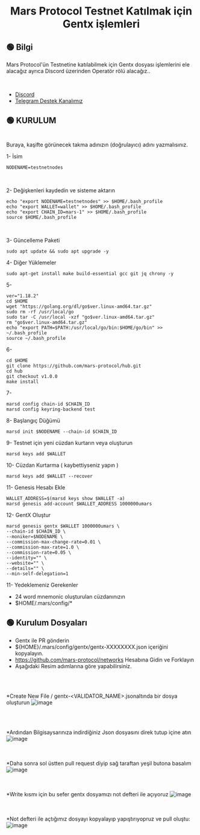 <h1 align="center"> Mars Protocol Testnet Katılmak için Gentx işlemleri 
</h1>


## 🟢 Bilgi

Mars Protocol'ün Testnetine katılabilmek için Gentx dosyası işlemlerini ele alacağız ayrıca Discord üzerinden Operatör rölü alacağız..

<br>

 * [Discord](https://discord.gg/marsprotocol)
 * [Telegram Destek Kanalımız](https://t.me/FortaDestek)



## 🟢 KURULUM
<br> 
Buraya, kaşifte görünecek takma adınızın (doğrulayıcı) adını yazmalısınız.  

1- İsim <br>
```shell
NODENAME=testnetnodes
```
<BR>

2- Değişkenleri kaydedin ve sisteme aktarın


```shell
echo "export NODENAME=testnetnodes" >> $HOME/.bash_profile
echo "export WALLET=wallet" >> $HOME/.bash_profile
echo "export CHAIN_ID=mars-1" >> $HOME/.bash_profile
source $HOME/.bash_profile
```

<BR>

3- Güncelleme Paketi

```shell
sudo apt update && sudo apt upgrade -y
```


4- Diğer Yüklemeler

```shell
sudo apt-get install make build-essential gcc git jq chrony -y

```

5- 

```shell
ver="1.18.2"
cd $HOME
wget "https://golang.org/dl/go$ver.linux-amd64.tar.gz"
sudo rm -rf /usr/local/go
sudo tar -C /usr/local -xzf "go$ver.linux-amd64.tar.gz"
rm "go$ver.linux-amd64.tar.gz"
echo "export PATH=$PATH:/usr/local/go/bin:$HOME/go/bin" >> ~/.bash_profile
source ~/.bash_profile

```

6- 

```shell
cd $HOME
git clone https://github.com/mars-protocol/hub.git
cd hub
git checkout v1.0.0
make install

```

7- 

```shell
marsd config chain-id $CHAIN_ID
marsd config keyring-backend test

```

8- Başlangıç Düğümü

```shell
marsd init $NODENAME --chain-id $CHAIN_ID

```

9- Testnet için yeni cüzdan kurtarın veya oluşturun

```shell
marsd keys add $WALLET

```

10- Cüzdan Kurtarma ( kaybettiyseniz yapın )

```shell
marsd keys add $WALLET --recover

```

11- Genesis Hesabı Ekle

```shell
WALLET_ADDRESS=$(marsd keys show $WALLET -a)
marsd genesis add-account $WALLET_ADDRESS 1000000umars

```

12- GentX Oluştur

```shell
marsd genesis gentx $WALLET 1000000umars \
--chain-id $CHAIN_ID \
--moniker=$NODENAME \
--commission-max-change-rate=0.01 \
--commission-max-rate=1.0 \
--commission-rate=0.05 \
--identity="" \
--website="" \
--details="" \
--min-self-delegation=1

```


11- Yedeklemeniz Gerekenler

* 24 word mnemonic oluşturulan cüzdanınızın
* $HOME/.mars/config/*



## 🟢 Kurulum Dosyaları <br>

* Gentx ile PR gönderin
* ${HOME}/.mars/config/gentx/gentx-XXXXXXXX.json içeriğini kopyalayın.
* https://github.com/mars-protocol/networks   Hesabına Gidin ve Forklayın
* Aşağıdaki Resim adımlarına göre yapabilirsiniz.

<br><br>

*Create New File /  gentx-<VALIDATOR_NAME>.jsonaltında bir dosya oluşturun
![image](https://user-images.githubusercontent.com/101635385/206646379-dca0bb55-6722-4e43-bbda-e7178431de5d.png)

<br><br>

*Ardından Bilgisaysarınıza indirdiğiniz Json dosyasını direk tutup içine atın
![image](https://user-images.githubusercontent.com/101635385/206646669-6a80cd39-cf20-4869-8e2f-1dce331d6a1f.png)

<br><br>
*Daha sonra sol üstten pull request diyip sağ taraftan yeşil butona basalım
![image](https://user-images.githubusercontent.com/101635385/206646874-eb75c9a4-193c-441c-96f1-10269bd902cf.png)

<br><br>
*Write kısmı için bu sefer gentx dosyamızı not defteri ile açıyoruz
![image](https://user-images.githubusercontent.com/101635385/206647031-e1977eb3-072f-4683-b453-97be9b121fe9.png)

<br><br>
*Not defteri ile açtığımız dosyayı kopyalayıp yapıştırıyopruz ve pull oluştu:
![image](https://user-images.githubusercontent.com/101635385/206647097-44b76fa7-b62f-4913-b04f-23aab3741915.png)




